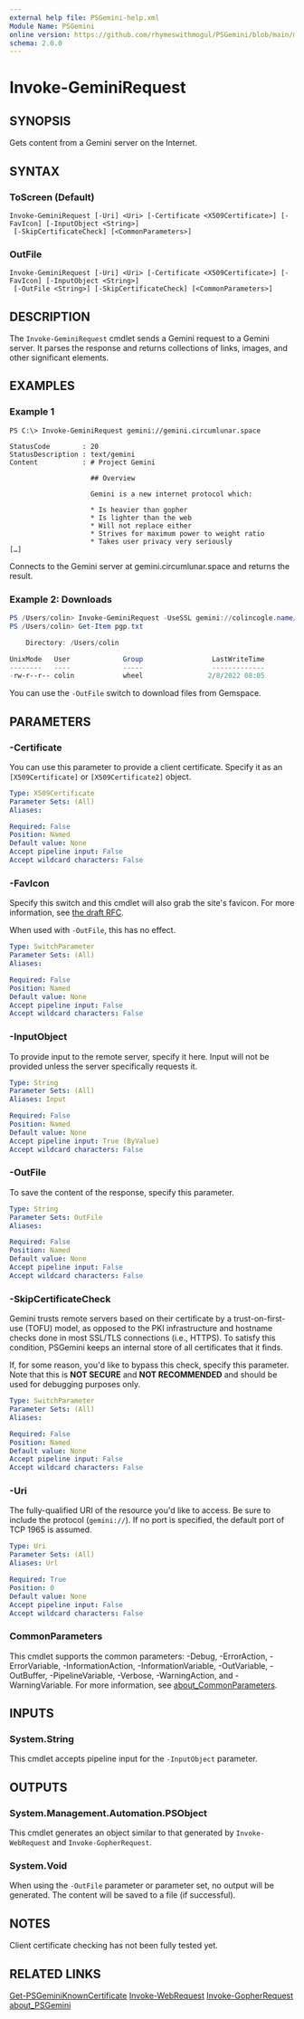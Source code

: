 ```yaml
---
external help file: PSGemini-help.xml
Module Name: PSGemini
online version: https://github.com/rhymeswithmogul/PSGemini/blob/main/man/en-US/Invoke-GeminiRequest.md
schema: 2.0.0
---
```


# Invoke-GeminiRequest

## SYNOPSIS
Gets content from a Gemini server on the Internet.

## SYNTAX

### ToScreen (Default)
```
Invoke-GeminiRequest [-Uri] <Uri> [-Certificate <X509Certificate>] [-FavIcon] [-InputObject <String>]
 [-SkipCertificateCheck] [<CommonParameters>]
```

### OutFile
```
Invoke-GeminiRequest [-Uri] <Uri> [-Certificate <X509Certificate>] [-FavIcon] [-InputObject <String>]
 [-OutFile <String>] [-SkipCertificateCheck] [<CommonParameters>]
```

## DESCRIPTION
The `Invoke-GeminiRequest` cmdlet sends a Gemini request to a Gemini server.  It parses the response and returns collections of links, images, and other significant elements.

## EXAMPLES

### Example 1
```
PS C:\> Invoke-GeminiRequest gemini://gemini.circumlunar.space

StatusCode        : 20
StatusDescription : text/gemini
Content           : # Project Gemini
                    
                    ## Overview
                    
                    Gemini is a new internet protocol which:
                    
                    * Is heavier than gopher
                    * Is lighter than the web
                    * Will not replace either
                    * Strives for maximum power to weight ratio
                    * Takes user privacy very seriously
[…]
```

Connects to the Gemini server at gemini.circumlunar.space and returns the result.

### Example 2: Downloads
```powershell
PS /Users/colin> Invoke-GeminiRequest -UseSSL gemini://colincogle.name/pgp/pgp.txt -OutFile pgp.txt
PS /Users/colin> Get-Item pgp.txt                            

    Directory: /Users/colin

UnixMode   User             Group                 LastWriteTime           Size Name
--------   ----             -----                 -------------           ---- ----
-rw-r--r-- colin            wheel                2/8/2022 08:05           5218 pgp.txt
```

You can use the `-OutFile` switch to download files from Gemspace.

## PARAMETERS

### -Certificate
You can use this parameter to provide a client certificate.  Specify it as an `[X509Certificate]` or `[X509Certificate2]` object.

```yaml
Type: X509Certificate
Parameter Sets: (All)
Aliases:

Required: False
Position: Named
Default value: None
Accept pipeline input: False
Accept wildcard characters: False
```

### -FavIcon
Specify this switch and this cmdlet will also grab the site's favicon.  For more information, see [the draft RFC](https://portal.mozz.us/gemini/mozz.us/files/rfc_gemini_favicon.gmi).

When used with `-OutFile`, this has no effect.

```yaml
Type: SwitchParameter
Parameter Sets: (All)
Aliases:

Required: False
Position: Named
Default value: None
Accept pipeline input: False
Accept wildcard characters: False
```

### -InputObject
To provide input to the remote server, specify it here.  Input will not be provided unless the server specifically requests it.

```yaml
Type: String
Parameter Sets: (All)
Aliases: Input

Required: False
Position: Named
Default value: None
Accept pipeline input: True (ByValue)
Accept wildcard characters: False
```

### -OutFile
To save the content of the response, specify this parameter.

```yaml
Type: String
Parameter Sets: OutFile
Aliases:

Required: False
Position: Named
Default value: None
Accept pipeline input: False
Accept wildcard characters: False
```

### -SkipCertificateCheck
Gemini trusts remote servers based on their certificate by a trust-on-first-use (TOFU) model, as opposed to the PKI infrastructure and hostname checks done in most SSL/TLS connections (i.e., HTTPS).  To satisfy this condition, PSGemini keeps an internal store of all certificates that it finds.

If, for some reason, you'd like to bypass this check, specify this parameter.  Note that this is **NOT SECURE** and **NOT RECOMMENDED** and should be used for debugging purposes only.

```yaml
Type: SwitchParameter
Parameter Sets: (All)
Aliases:

Required: False
Position: Named
Default value: None
Accept pipeline input: False
Accept wildcard characters: False
```

### -Uri
The fully-qualified URI of the resource you'd like to access.  Be sure to include the protocol (`gemini://`).  If no port is specified, the default port of TCP 1965 is assumed.

```yaml
Type: Uri
Parameter Sets: (All)
Aliases: Url

Required: True
Position: 0
Default value: None
Accept pipeline input: False
Accept wildcard characters: False
```

### CommonParameters
This cmdlet supports the common parameters: -Debug, -ErrorAction, -ErrorVariable, -InformationAction, -InformationVariable, -OutVariable, -OutBuffer, -PipelineVariable, -Verbose, -WarningAction, and -WarningVariable. For more information, see [about_CommonParameters](http://go.microsoft.com/fwlink/?LinkID=113216).

## INPUTS

### System.String
This cmdlet accepts pipeline input for the `-InputObject` parameter.

## OUTPUTS

### System.Management.Automation.PSObject
This cmdlet generates an object similar to that generated by `Invoke-WebRequest` and `Invoke-GopherRequest`.

### System.Void
When using the `-OutFile` parameter or parameter set, no output will be generated.  The content will be saved to a file (if successful).

## NOTES
Client certificate checking has not been fully tested yet.

## RELATED LINKS
[Get-PSGeminiKnownCertificate]()
[Invoke-WebRequest]()
[Invoke-GopherRequest]()
[about_PSGemini]()
